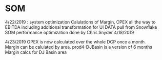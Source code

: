# SOM 
4/22/2019 : system optimization
Calulations of Margin, OPEX all the way to EBITDA including additional transformation for UI
DATA pull from Snowflake SOM
performance optimization done by Chris Snyder 4/18/2019




4/23/2019
OPEX is now calculated over the whole DCP once a month. Margin can be calulated by area. prod4-DJBasin is a version of 6 months Margin calcs for DJ Basin area 
